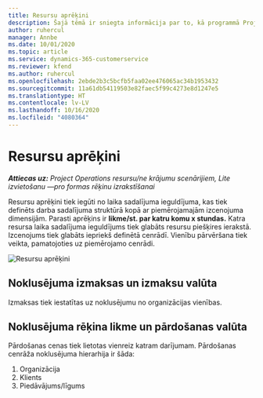 ```yaml
---
title: Resursu aprēķini
description: Šajā tēmā ir sniegta informācija par to, kā programmā Project Operations tiek veikti resursu aprēķini.
author: ruhercul
manager: Annbe
ms.date: 10/01/2020
ms.topic: article
ms.service: dynamics-365-customerservice
ms.reviewer: kfend
ms.author: ruhercul
ms.openlocfilehash: 2ebde2b3c5bcfb5faa02ee476065ac34b1953432
ms.sourcegitcommit: 11a61db54119503e82faec5f99c4273e8d1247e5
ms.translationtype: HT
ms.contentlocale: lv-LV
ms.lasthandoff: 10/16/2020
ms.locfileid: "4080364"
---
```

# <a name="resource-estimates"></a>Resursu aprēķini

_**Attiecas uz:** Project Operations resursu/ne krājumu scenārijiem, Lite izvietošanu —pro formas rēķinu izrakstīšanai_

Resursu aprēķini tiek iegūti no laika sadalījuma ieguldījuma, kas tiek definēts darba sadalījuma struktūrā kopā ar piemērojamajām izcenojuma dimensijām. Parasti aprēķins ir **likme/st. par katru komu x stundas.** Katra resursa laika sadalījuma ieguldījums tiek glabāts resursu piešķires ierakstā. Izcenojums tiek glabāts iepriekš definētā cenrādī. Vienību pārvēršana tiek veikta, pamatojoties uz piemērojamo cenrādi.

![Resursu aprēķini](./media/navigation12.png)

## <a name="default-cost-price-and-cost-currency"></a>Noklusējuma izmaksas un izmaksu valūta

Izmaksas tiek iestatītas uz noklusējumu no organizācijas vienības.

## <a name="default-bill-rate-and-sales-currency"></a>Noklusējuma rēķina likme un pārdošanas valūta

Pārdošanas cenas tiek lietotas vienreiz katram darījumam. Pārdošanas cenrāža noklusējuma hierarhija ir šāda:

1. Organizācija
2. Klients
3. Piedāvājums/līgums
